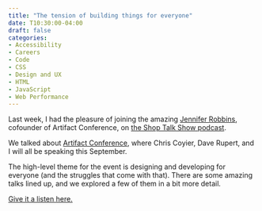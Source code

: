 ```yaml
---
title: "The tension of building things for everyone"
date: T10:30:00-04:00
draft: false
categories:
- Accessibility
- Careers
- Code
- CSS
- Design and UX
- HTML
- JavaScript
- Web Performance
---
```


Last week, I had the pleasure of joining the amazing [Jennifer Robbins](https://twitter.com/jenville), cofounder of Artifact Conference, on [the Shop Talk Show podcast](https://shoptalkshow.com/episodes/365/).

We talked about [Artifact Conference](https://artifactconf.com/), where Chris Coyier, Dave Rupert, and I will all be speaking this September.

The high-level theme for the event is designing and developing for everyone (and the struggles that come with that). There are some amazing talks lined up, and we explored a few of them in a bit more detail.

[Give it a listen here.](https://shoptalkshow.com/episodes/365/)